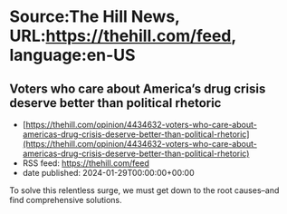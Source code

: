 # Source:The Hill News, URL:https://thehill.com/feed, language:en-US

## Voters who care about America’s drug crisis deserve better than political rhetoric
 - [https://thehill.com/opinion/4434632-voters-who-care-about-americas-drug-crisis-deserve-better-than-political-rhetoric](https://thehill.com/opinion/4434632-voters-who-care-about-americas-drug-crisis-deserve-better-than-political-rhetoric)
 - RSS feed: https://thehill.com/feed
 - date published: 2024-01-29T00:00:00+00:00

To solve this relentless surge, we must get down to the root causes–and find comprehensive solutions.

